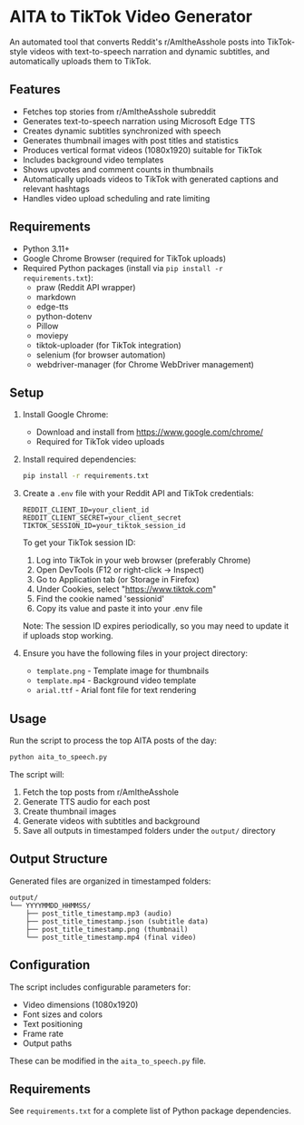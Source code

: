 # AITA to TikTok Video Generator

An automated tool that converts Reddit's r/AmItheAsshole posts into TikTok-style videos with text-to-speech narration and dynamic subtitles, and automatically uploads them to TikTok.

## Features

- Fetches top stories from r/AmItheAsshole subreddit
- Generates text-to-speech narration using Microsoft Edge TTS
- Creates dynamic subtitles synchronized with speech
- Generates thumbnail images with post titles and statistics
- Produces vertical format videos (1080x1920) suitable for TikTok
- Includes background video templates
- Shows upvotes and comment counts in thumbnails
- Automatically uploads videos to TikTok with generated captions and relevant hashtags
- Handles video upload scheduling and rate limiting

## Requirements

- Python 3.11+
- Google Chrome Browser (required for TikTok uploads)
- Required Python packages (install via `pip install -r requirements.txt`):
  - praw (Reddit API wrapper)
  - markdown
  - edge-tts
  - python-dotenv
  - Pillow
  - moviepy
  - tiktok-uploader (for TikTok integration)
  - selenium (for browser automation)
  - webdriver-manager (for Chrome WebDriver management)

## Setup

1. Install Google Chrome:
   - Download and install from https://www.google.com/chrome/
   - Required for TikTok video uploads

2. Install required dependencies:
   ```bash
   pip install -r requirements.txt
   ```

3. Create a `.env` file with your Reddit API and TikTok credentials:
   ```
   REDDIT_CLIENT_ID=your_client_id
   REDDIT_CLIENT_SECRET=your_client_secret
   TIKTOK_SESSION_ID=your_tiktok_session_id
   ```

   To get your TikTok session ID:
   1. Log into TikTok in your web browser (preferably Chrome)
   2. Open DevTools (F12 or right-click -> Inspect)
   3. Go to Application tab (or Storage in Firefox)
   4. Under Cookies, select "https://www.tiktok.com"
   5. Find the cookie named 'sessionid'
   6. Copy its value and paste it into your .env file
   
   Note: The session ID expires periodically, so you may need to update it if uploads stop working.

4. Ensure you have the following files in your project directory:
   - `template.png` - Template image for thumbnails
   - `template.mp4` - Background video template
   - `arial.ttf` - Arial font file for text rendering

## Usage

Run the script to process the top AITA posts of the day:

```bash
python aita_to_speech.py
```

The script will:
1. Fetch the top posts from r/AmItheAsshole
2. Generate TTS audio for each post
3. Create thumbnail images
4. Generate videos with subtitles and background
5. Save all outputs in timestamped folders under the `output/` directory

## Output Structure

Generated files are organized in timestamped folders:
```
output/
└── YYYYMMDD_HHMMSS/
    ├── post_title_timestamp.mp3 (audio)
    ├── post_title_timestamp.json (subtitle data)
    ├── post_title_timestamp.png (thumbnail)
    └── post_title_timestamp.mp4 (final video)
```

## Configuration

The script includes configurable parameters for:
- Video dimensions (1080x1920)
- Font sizes and colors
- Text positioning
- Frame rate
- Output paths

These can be modified in the `aita_to_speech.py` file.

## Requirements

See `requirements.txt` for a complete list of Python package dependencies.